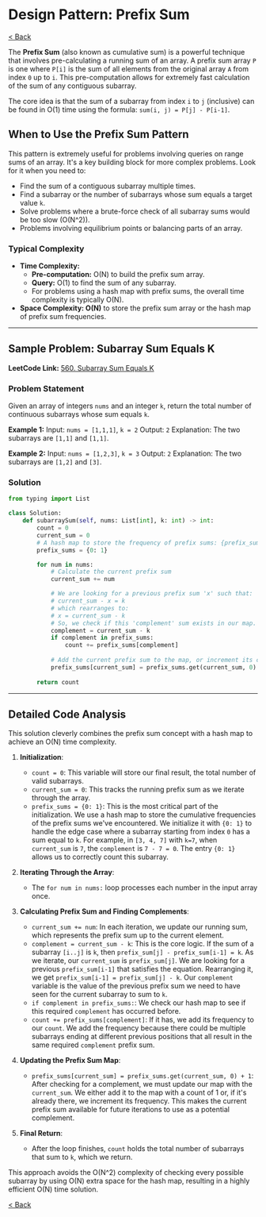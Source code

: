 # Design Pattern: Prefix Sum

[< Back](index.md)

The **Prefix Sum** (also known as cumulative sum) is a powerful technique that involves pre-calculating a running sum of an array. A prefix sum array `P` is one where `P[i]` is the sum of all elements from the original array `A` from index `0` up to `i`. This pre-computation allows for extremely fast calculation of the sum of any contiguous subarray.

The core idea is that the sum of a subarray from index `i` to `j` (inclusive) can be found in O(1) time using the formula: `sum(i, j) = P[j] - P[i-1]`.

## When to Use the Prefix Sum Pattern

This pattern is extremely useful for problems involving queries on range sums of an array. It's a key building block for more complex problems. Look for it when you need to:

*   Find the sum of a contiguous subarray multiple times.
*   Find a subarray or the number of subarrays whose sum equals a target value `k`.
*   Solve problems where a brute-force check of all subarray sums would be too slow (O(N^2)).
*   Problems involving equilibrium points or balancing parts of an array.

### Typical Complexity

*   **Time Complexity:**
    *   **Pre-computation:** O(N) to build the prefix sum array.
    *   **Query:** O(1) to find the sum of any subarray.
    *   For problems using a hash map with prefix sums, the overall time complexity is typically O(N).
*   **Space Complexity: O(N)** to store the prefix sum array or the hash map of prefix sum frequencies.

---

## Sample Problem: Subarray Sum Equals K

**LeetCode Link:** [560. Subarray Sum Equals K](https://leetcode.com/problems/subarray-sum-equals-k/)

### Problem Statement

Given an array of integers `nums` and an integer `k`, return the total number of continuous subarrays whose sum equals `k`.

**Example 1:**
Input: `nums = [1,1,1]`, `k = 2`
Output: `2`
Explanation: The two subarrays are `[1,1]` and `[1,1]`.

**Example 2:**
Input: `nums = [1,2,3]`, `k = 3`
Output: `2`
Explanation: The two subarrays are `[1,2]` and `[3]`.

### Solution

```python
from typing import List

class Solution:
    def subarraySum(self, nums: List[int], k: int) -> int:
        count = 0
        current_sum = 0
        # A hash map to store the frequency of prefix sums: {prefix_sum: count}
        prefix_sums = {0: 1}

        for num in nums:
            # Calculate the current prefix sum
            current_sum += num

            # We are looking for a previous prefix sum 'x' such that:
            # current_sum - x = k
            # which rearranges to:
            # x = current_sum - k
            # So, we check if this 'complement' sum exists in our map.
            complement = current_sum - k
            if complement in prefix_sums:
                count += prefix_sums[complement]
            
            # Add the current prefix sum to the map, or increment its count
            prefix_sums[current_sum] = prefix_sums.get(current_sum, 0) + 1
            
        return count
```

---

## Detailed Code Analysis

This solution cleverly combines the prefix sum concept with a hash map to achieve an O(N) time complexity.

1.  **Initialization**:
    *   `count = 0`: This variable will store our final result, the total number of valid subarrays.
    *   `current_sum = 0`: This tracks the running prefix sum as we iterate through the array.
    *   `prefix_sums = {0: 1}`: This is the most critical part of the initialization. We use a hash map to store the cumulative frequencies of the prefix sums we've encountered. We initialize it with `{0: 1}` to handle the edge case where a subarray starting from index `0` has a sum equal to `k`. For example, in `[3, 4, 7]` with `k=7`, when `current_sum` is `7`, the `complement` is `7 - 7 = 0`. The entry `{0: 1}` allows us to correctly count this subarray.

2.  **Iterating Through the Array**:
    *   The `for num in nums:` loop processes each number in the input array once.

3.  **Calculating Prefix Sum and Finding Complements**:
    *   `current_sum += num`: In each iteration, we update our running sum, which represents the prefix sum up to the current element.
    *   `complement = current_sum - k`: This is the core logic. If the sum of a subarray `[i..j]` is `k`, then `prefix_sum[j] - prefix_sum[i-1] = k`. As we iterate, our `current_sum` is `prefix_sum[j]`. We are looking for a previous `prefix_sum[i-1]` that satisfies the equation. Rearranging it, we get `prefix_sum[i-1] = prefix_sum[j] - k`. Our `complement` variable is the value of the previous prefix sum we need to have seen for the current subarray to sum to `k`.
    *   `if complement in prefix_sums:`: We check our hash map to see if this required `complement` has occurred before.
    *   `count += prefix_sums[complement]`: If it has, we add its frequency to our `count`. We add the frequency because there could be multiple subarrays ending at different previous positions that all result in the same required `complement` prefix sum.

4.  **Updating the Prefix Sum Map**:
    *   `prefix_sums[current_sum] = prefix_sums.get(current_sum, 0) + 1`: After checking for a complement, we must update our map with the `current_sum`. We either add it to the map with a count of 1 or, if it's already there, we increment its frequency. This makes the current prefix sum available for future iterations to use as a potential complement.

5.  **Final Return**:
    *   After the loop finishes, `count` holds the total number of subarrays that sum to `k`, which we return.

This approach avoids the O(N^2) complexity of checking every possible subarray by using O(N) extra space for the hash map, resulting in a highly efficient O(N) time solution.

[< Back](index.md)
